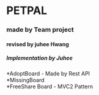# PETPAL
### made by Team project
#### revised by juhee Hwang

##### Implementation by Juhee<br>
*AdoptBoard - Made by Rest API  
*MissingBoard  
*FreeShare Board - MVC2 Pattern  
